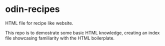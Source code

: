 # odin-recipes
HTML file for recipe like website.

This repo is to demostrate some basic HTML knowledge, creating an index file showcasing familiarity with the HTML boilerplate.